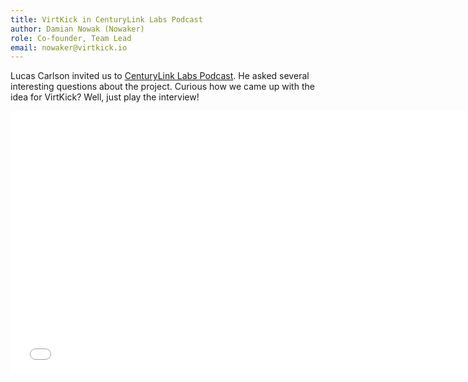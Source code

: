 ```yaml
---
title: VirtKick in CenturyLink Labs Podcast
author: Damian Nowak (Nowaker)
role: Co-founder, Team Lead
email: nowaker@virtkick.io
---
```



Lucas Carlson invited us to [CenturyLink Labs Podcast](http://www.centurylinklabs.com/interviews/).
He asked several interesting questions about the project.
Curious how we came up with the idea for VirtKick?
Well, just play the interview!

<iframe style="width: 750px; height: 420px;" src="//www.youtube.com/embed/K7RwBxtkDZA" frameborder="0" allowfullscreen></iframe>
